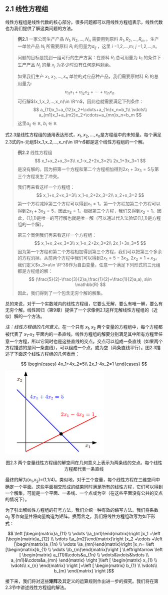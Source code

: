 
## 2.1 线性方程组
线性方程组是线性代数的核心部分。很多问题都可以用线性方程组表示，线性代数也为我们提供了解这类问题的方法。
> **例2.1**
> 一家公司生产产品 $N_1,N_2,...,N_n$ 需要用到原料 $R_1,R_2,...,R_m$ 。生产一单位产品 $N_j$ 所需要原料 $R_i$ 的用量为$a_{ij}$ ，这里 $i$ =1,2,...,m; $j$ =1,2,...,n。
>
> 问题的目标是找到一组可行的生产方案：在原料 $R_i$ 总可用量为 $b_i$ 的条件下生产产品 $N_j$ 的量 $x_j$ 为多少时没有任何原料剩余。
>
> 如果我们生产 $x_1,x_2,...,x_n$ 单位的对应品种产品，我们需要原材料 $R_i$ 的总用量为:
> $$
> a_{i1}x_1+a_{i2}x_2+\cdots+a_{in}x_n.
> $$
> 可行解$(x_1,x_2,...,x_n)\in \R^n$，因此也就需要满足下列条件：
> $$
> a_{11}x_1+a_{12}x_2+\cdots+a_{1n}x_n=b_1\\
> \vdots\\
> a_{m1}x_1+a_{m2}x_2+\cdots+a_{mn}x_n=b_m
> $$
> 这里$a_{ij}\in \mathbb{R}$, $b_{i}\in \mathbb{R}$

式2.3是线性方程组的通用表达形式，$x_1,x_2,...,x_n$是方程组中的未知量。每个满足2.3式的n-元组$(x_1,x_2,...,x_n)\in \R^n$都是这个线性方程组的一个解。

> **例2.2**
> 线性方程组
> $$
> x_1+x_2+x_3=3\\
> x_1-x_2+2x_3=2\\
> 2x_1+3x_3=1
> $$
> 是没有解的。因为把第一个方程和第二个方程相加得到$2x_1+3x_3=5$与第三个方程发生了冲突。
>
> 我们再来看这样一个方程组：
> $$
> x_1+x_2+x_3=3\\
> x_1-x_2+2x_3=2\\
> x_2+x_3=2
> $$
> 第一个方程减掉第三个方程可以得到$x_1=1$。第一个方程加第二个方程可以得到$2x_1+3x_3=5$，因此$x_3=1$。根据第三个方程，我们又得到$x_2=1$。因此，(1,1,1)是唯一的可行解也就是唯一解（可以通过代入法验证(1,1,1)是方程组的一个解）。
> 
> 第三个案例我们再来看这样一个方程组：
> $$
> x_1+x_2+x_3=3\\
> x_1-x_2+2x_3=2\\
> 2x_1+3x_3=5
> $$
> 因为第一个方程和第二个方程相加得到第三个方程，我们可以把第三个多余的方程消掉。从前两个方程中我们可以得到$2x_1=5-3x_3$, $2x_2=1+x_3$。我们定义$x_3=a\in \R^3$作为自由变量，任意一个满足下列形式的三元组都是方程组的解：
> $$
> (\frac{5}{2}-\frac{3}{2}a,\frac{1}{2}+\frac{1}{2}a,a), a\in \mathbb{R}
> $$
> 因此，我们得到了一个包含无穷个解的解集。

总的来说，对于一个实数域内的线性方程组，它要么无解，要么有唯一解，要么有无穷个解。线性回归（第9章）提供了一个求像例2.1这样无解线性方程组的（近似）解的一个方法。

*注：线性方程组的几何意义*。在一个只有 $x_1,x_2$ 两个变量的方程组中，每个方程都被代表了 $x_1$-$x_2$ 平面内的一条直线。线性方程组的解要分别满足其中所有方程里任意一个方程，所以它同时也是这些直线的交点。交点可以组成一条直线（如果两个方程描述的是同一条直线），可以组成一个点，或为空（两条直线平行）。图2.3描述了下面这个线性方程组的几何表示：

$$
\begin{cases}
4x_1+4x_2=5\\
2x_1-4x_2=1
\end{cases}
$$

![图2.3](./attachments/2-3.png)
<center>图2.3 两个变量线性方程组的解空间在几何意义上表示为两条线的交点。每个线性方程都代表一条直线</center>

最终的解为($x_1$,$x_2$)=(1,1/4)。类似地，对于三个变量，每个线性方程在三维空间中确定一个平面。这些平面相交形成的结果同时满足所有的线性方程，它们可以得到一个解集，可能是一个平面、一条线、一个点或为空（在这些平面没有公共的交点的情况下）。
 


为了引出解线性方程组的符号方法，我们介绍一种有效的缩写方法。我们将系数 $a_{ij}$ 写作向量并将向量构造为矩阵。换而言之，我们将线性方程组改写为如下形式：

$$
\left [\begin{matrix}a_{11} \\ \vdots \\a_{m1}\end{matrix}\right ]x_1
+\left [\begin{matrix}a_{12} \\ \vdots \\a_{m2}\end{matrix}\right ]x_2
+\cdots
+\left [\begin{matrix}a_{1n} \\ \vdots \\a_{mn}\end{matrix}\right ]x_n=
\left [\begin{matrix}b_{1} \\ \vdots \\b_{m}\end{matrix}\right ]
\Leftrightarrow
\left [
    \begin{matrix}
    a_{11}&\cdots&a_{1n} \\ 
    \vdots&\vdots&\vdots \\
    a_{m1}&\cdots&a_{mn}
    \end{matrix}
\right ]\left [
    \begin{matrix}
    x_{1} \\ 
    \vdots\\
    x_{n}
    \end{matrix}
\right ]=\left [
    \begin{matrix}
    b_{1} \\ 
    \vdots\\
    b_{m}
    \end{matrix}
\right ]$$

接下来，我们将对这些**矩阵**及其定义的运算规则作出进一步的探究。我们将在第2.3节中讲述线性方程组的解法。
